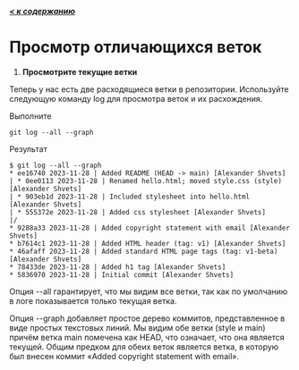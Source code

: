 ***[< к содержанию](/README.md)***

# **Просмотр отличающихся веток**

1. **Просмотрите текущие ветки**

Теперь у нас есть две расходящиеся ветки в репозитории. Используйте следующую команду log для просмотра веток и их расхождения.

Выполните

    git log --all --graph

Результат

    $ git log --all --graph
    * ee16740 2023-11-28 | Added README (HEAD -> main) [Alexander Shvets]
    | * 0ee0113 2023-11-28 | Renamed hello.html; moved style.css (style) [Alexander Shvets]
    | * 903eb1d 2023-11-28 | Included stylesheet into hello.html [Alexander Shvets]
    | * 555372e 2023-11-28 | Added css stylesheet [Alexander Shvets]
    |/  
    * 9288a33 2023-11-28 | Added copyright statement with email [Alexander Shvets]
    * b7614c1 2023-11-28 | Added HTML header (tag: v1) [Alexander Shvets]
    * 46afaff 2023-11-28 | Added standard HTML page tags (tag: v1-beta) [Alexander Shvets]
    * 78433de 2023-11-28 | Added h1 tag [Alexander Shvets]
    * 5836970 2023-11-28 | Initial commit [Alexander Shvets]
    
Опция --all гарантирует, что мы видим все ветки, так как по умолчанию в логе показывается только текущая ветка.

Опция --graph добавляет простое дерево коммитов, представленное в виде простых текстовых линий. Мы видим обе ветки (style и main) причём ветка main помечена как HEAD, что означает, что она является текущей. Общим предком для обеих веток является ветка, в которую был внесен коммит «Added copyright statement with email».